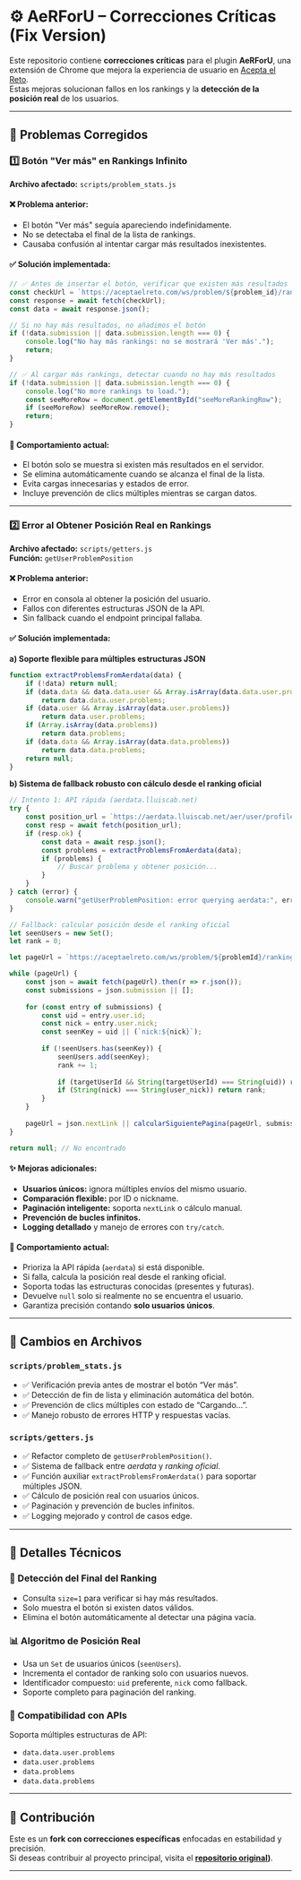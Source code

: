 # ⚙️ AeRForU – Correcciones Críticas (Fix Version)

Este repositorio contiene **correcciones críticas** para el plugin **AeRForU**, una extensión de Chrome que mejora la experiencia de usuario en [Acepta el Reto](https://aceptaelreto.com).  
Estas mejoras solucionan fallos en los rankings y la **detección de la posición real** de los usuarios.

---

## 🐛 Problemas Corregidos

### 1️⃣ Botón "Ver más" en Rankings Infinito
**Archivo afectado:** `scripts/problem_stats.js`

#### ❌ Problema anterior:
- El botón "Ver más" seguía apareciendo indefinidamente.  
- No se detectaba el final de la lista de rankings.  
- Causaba confusión al intentar cargar más resultados inexistentes.

#### ✅ Solución implementada:
```javascript
// ✅ Antes de insertar el botón, verificar que existen más resultados
const checkUrl = `https://aceptaelreto.com/ws/problem/${problem_id}/ranking?start=${currentCount + 1}&size=1`;
const response = await fetch(checkUrl);
const data = await response.json();

// Si no hay más resultados, no añadimos el botón
if (!data.submission || data.submission.length === 0) {
    console.log("No hay más rankings: no se mostrará 'Ver más'.");
    return;
}
```

```javascript
// ✅ Al cargar más rankings, detectar cuando no hay más resultados
if (!data.submission || data.submission.length === 0) {
    console.log("No more rankings to load.");
    const seeMoreRow = document.getElementById("seeMoreRankingRow");
    if (seeMoreRow) seeMoreRow.remove();
    return;
}
```

#### 🔄 Comportamiento actual:
- El botón solo se muestra si existen más resultados en el servidor.  
- Se elimina automáticamente cuando se alcanza el final de la lista.  
- Evita cargas innecesarias y estados de error.  
- Incluye prevención de clics múltiples mientras se cargan datos.

---

### 2️⃣ Error al Obtener Posición Real en Rankings
**Archivo afectado:** `scripts/getters.js`  
**Función:** `getUserProblemPosition`

#### ❌ Problema anterior:
- Error en consola al obtener la posición del usuario.  
- Fallos con diferentes estructuras JSON de la API.  
- Sin fallback cuando el endpoint principal fallaba.

#### ✅ Solución implementada:

**a) Soporte flexible para múltiples estructuras JSON**
```javascript
function extractProblemsFromAerdata(data) {
    if (!data) return null;
    if (data.data && data.data.user && Array.isArray(data.data.user.problems)) 
        return data.data.user.problems;
    if (data.user && Array.isArray(data.user.problems)) 
        return data.user.problems;
    if (Array.isArray(data.problems)) 
        return data.problems;
    if (data.data && Array.isArray(data.data.problems)) 
        return data.data.problems;
    return null;
}
```

**b) Sistema de fallback robusto con cálculo desde el ranking oficial**
```javascript
// Intento 1: API rápida (aerdata.lluiscab.net)
try {
    const position_url = `https://aerdata.lluiscab.net/aer/user/profile/${user_nick}`;
    const resp = await fetch(position_url);
    if (resp.ok) {
        const data = await resp.json();
        const problems = extractProblemsFromAerdata(data);
        if (problems) {
            // Buscar problema y obtener posición...
        }
    }
} catch (error) {
    console.warn("getUserProblemPosition: error querying aerdata:", error);
}

// Fallback: calcular posición desde el ranking oficial
let seenUsers = new Set();
let rank = 0;

let pageUrl = `https://aceptaelreto.com/ws/problem/${problemId}/ranking?start=1&size=100`;

while (pageUrl) {
    const json = await fetch(pageUrl).then(r => r.json());
    const submissions = json.submission || [];
    
    for (const entry of submissions) {
        const uid = entry.user.id;
        const nick = entry.user.nick;
        const seenKey = uid || (`nick:${nick}`);
        
        if (!seenUsers.has(seenKey)) {
            seenUsers.add(seenKey);
            rank += 1;
            
            if (targetUserId && String(targetUserId) === String(uid)) return rank;
            if (String(nick) === String(user_nick)) return rank;
        }
    }
    
    pageUrl = json.nextLink || calcularSiguientePagina(pageUrl, submissions);
}

return null; // No encontrado
```

#### ✨ Mejoras adicionales:
- **Usuarios únicos:** ignora múltiples envíos del mismo usuario.  
- **Comparación flexible:** por ID o nickname.  
- **Paginación inteligente:** soporta `nextLink` o cálculo manual.  
- **Prevención de bucles infinitos.**  
- **Logging detallado** y manejo de errores con `try/catch`.

#### 🔄 Comportamiento actual:
- Prioriza la API rápida (`aerdata`) si está disponible.  
- Si falla, calcula la posición real desde el ranking oficial.  
- Soporta todas las estructuras conocidas (presentes y futuras).  
- Devuelve `null` solo si realmente no se encuentra el usuario.  
- Garantiza precisión contando **solo usuarios únicos**.

---

## 📝 Cambios en Archivos

### `scripts/problem_stats.js`
- ✅ Verificación previa antes de mostrar el botón “Ver más”.  
- ✅ Detección de fin de lista y eliminación automática del botón.  
- ✅ Prevención de clics múltiples con estado de “Cargando...”.  
- ✅ Manejo robusto de errores HTTP y respuestas vacías.

### `scripts/getters.js`
- ✅ Refactor completo de `getUserProblemPosition()`.  
- ✅ Sistema de fallback entre *aerdata* y *ranking oficial*.  
- ✅ Función auxiliar `extractProblemsFromAerdata()` para soportar múltiples JSON.  
- ✅ Cálculo de posición real con usuarios únicos.  
- ✅ Paginación y prevención de bucles infinitos.  
- ✅ Logging mejorado y control de casos edge.

---

## 🔧 Detalles Técnicos

### 🧩 Detección del Final del Ranking
- Consulta `size=1` para verificar si hay más resultados.  
- Solo muestra el botón si existen datos válidos.  
- Elimina el botón automáticamente al detectar una página vacía.

### 📊 Algoritmo de Posición Real
- Usa un `Set` de usuarios únicos (`seenUsers`).  
- Incrementa el contador de ranking solo con usuarios nuevos.  
- Identificador compuesto: `uid` preferente, `nick` como fallback.  
- Soporte completo para paginación del ranking.

### 🔗 Compatibilidad con APIs
Soporta múltiples estructuras de API:
- `data.data.user.problems`  
- `data.user.problems`  
- `data.problems`  
- `data.data.problems`

---

## 🤝 Contribución
Este es un **fork con correcciones específicas** enfocadas en estabilidad y precisión.  
Si deseas contribuir al proyecto principal, visita el **[repositorio original](https://github.com/Jaimepas77/AeRForU/tree/main))**.

---
